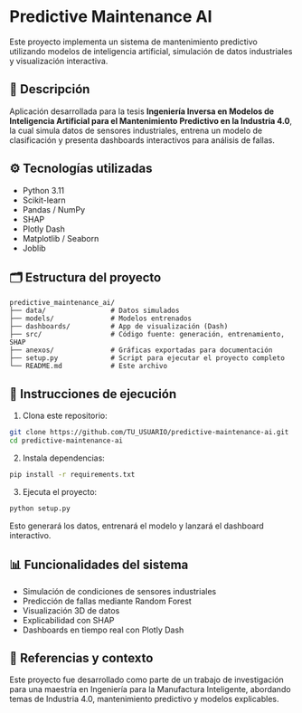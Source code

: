 # Predictive Maintenance AI

Este proyecto implementa un sistema de mantenimiento predictivo utilizando modelos de inteligencia artificial, simulación de datos industriales y visualización interactiva.

## 🧠 Descripción

Aplicación desarrollada para la tesis **Ingeniería Inversa en Modelos de Inteligencia Artificial para el Mantenimiento Predictivo en la Industria 4.0**, la cual simula datos de sensores industriales, entrena un modelo de clasificación y presenta dashboards interactivos para análisis de fallas.

## ⚙️ Tecnologías utilizadas

- Python 3.11
- Scikit-learn
- Pandas / NumPy
- SHAP
- Plotly Dash
- Matplotlib / Seaborn
- Joblib

## 🗂 Estructura del proyecto

```
predictive_maintenance_ai/
├── data/                # Datos simulados
├── models/              # Modelos entrenados
├── dashboards/          # App de visualización (Dash)
├── src/                 # Código fuente: generación, entrenamiento, SHAP
├── anexos/              # Gráficas exportadas para documentación
├── setup.py             # Script para ejecutar el proyecto completo
└── README.md            # Este archivo
```

## 🚀 Instrucciones de ejecución

1. Clona este repositorio:
```bash
git clone https://github.com/TU_USUARIO/predictive-maintenance-ai.git
cd predictive-maintenance-ai
```

2. Instala dependencias:
```bash
pip install -r requirements.txt
```

3. Ejecuta el proyecto:
```bash
python setup.py
```

Esto generará los datos, entrenará el modelo y lanzará el dashboard interactivo.

## 📊 Funcionalidades del sistema

- Simulación de condiciones de sensores industriales
- Predicción de fallas mediante Random Forest
- Visualización 3D de datos
- Explicabilidad con SHAP
- Dashboards en tiempo real con Plotly Dash

## 🧩 Referencias y contexto

Este proyecto fue desarrollado como parte de un trabajo de investigación para una maestría en Ingeniería para la Manufactura Inteligente, abordando temas de Industria 4.0, mantenimiento predictivo y modelos explicables.
